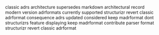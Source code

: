classic adrs architecture supersedes markdown architectural record modern version adrformats currently supported structurizr revert classic adrformat consequence adrs updated considered keep madrformat dont structurizrs feature displaying keep madrformat contribute parser format structurizr revert classic adrformat